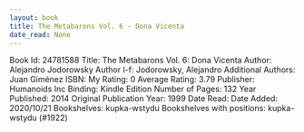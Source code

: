 ```yaml
---
layout: book
title: The Metabarons Vol. 6 - Dona Vicenta
date_read: None
---
```


Book Id: 24781588
Title: The Metabarons Vol. 6: Dona Vicenta
Author: Alejandro Jodorowsky
Author l-f: Jodorowsky, Alejandro
Additional Authors: Juan Giménez
ISBN: 
My Rating: 0
Average Rating: 3.79
Publisher: Humanoids Inc
Binding: Kindle Edition
Number of Pages: 132
Year Published: 2014
Original Publication Year: 1999
Date Read: 
Date Added: 2020/10/21
Bookshelves: kupka-wstydu
Bookshelves with positions: kupka-wstydu (#1922)

